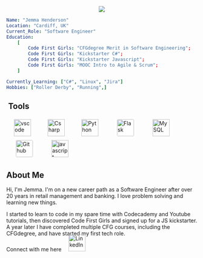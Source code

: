 <p align="center">
  <img src="https://capsule-render.vercel.app/api?text=Hello%20World!&animation=fadeIn&type=waving&color=gradient&height=100"/>
</p>

          

```yaml
Name: "Jemma Henderson"
Location: "Cardiff, UK"
Current_Role: "Software Engineer"
Education:
    [
        Code First Girls: "CFGdegree Merit in Software Engineering";
        Code First Girls: "Kickstarter C#";
        Code First Girls: "Kickstarter Javascript";
        Code First Girls: "MOOC Intro to Agile & Scrum"; 
    ]

Currently_Learning: ["C#", "Linux", "Jira"]
Hobbies: ["Roller Derby", "Running",]


```



<h2> &nbsp;Tools </h2>

<p left="center">
<img src="https://cdn.jsdelivr.net/gh/devicons/devicon/icons/vscode/vscode-original.svg" alt="vscode" width="45" height="45" style="margin: 0 20px;"/> 
<img src="https://cdn.jsdelivr.net/gh/devicons/devicon@latest/icons/csharp/csharp-original.svg" alt="Csharp" width="45" height="45" style="margin: 0 20px;" />
<img src="https://cdn.jsdelivr.net/gh/devicons/devicon@latest/icons/python/python-original.svg" alt="Python" width="45" height="45" style="margin: 0 20px;"/>        
<img src="https://cdn.jsdelivr.net/gh/devicons/devicon@latest/icons/flask/flask-original.svg" alt="Flask" width="45" height="45" style="margin: 0 20px; background-color: #ffffff; padding: 5px; border-radius: 8px;" />
<img src="https://cdn.jsdelivr.net/gh/devicons/devicon@latest/icons/mysql/mysql-original.svg" alt="MySQL" width="45" height="45" style="margin: 0 20px;"/>
<img src="https://cdn.jsdelivr.net/gh/devicons/devicon@latest/icons/github/github-original-wordmark.svg" alt="Github" width="45" height="45" style="margin: 0 20px; background-color: #ffffff; padding: 5px; border-radius: 8px;"/>
<img src="https://cdn.jsdelivr.net/gh/devicons/devicon@latest/icons/javascript/javascript-original.svg" alt="javascript" width="45" height="45" style="margin: 0 20px;"/>
</p>




<h2>About Me</h2>
<p>Hi, I'm Jemma.
I'm on a new career path as a Software Engineer after over 20 years in retail management and banking.  I love problem solving and learning new things.

I started to learn to code in my spare time with Codecademy and Youtube tutorials, then discovered Code First Girls and signed up for a JS kickstarter.  A year later I have completed multiple CFG courses, including the CFGdegree, and have started my first tech role.
</p>


<p>
Connect with me here
<a href="https://www.linkedin.com/in/jemma-henderson-09474265">
  <img src="https://cdn.jsdelivr.net/gh/devicons/devicon@latest/icons/linkedin/linkedin-original.svg" alt="LinkedIn" width="45" height="45" style="margin: -20px 15px;"/>
</a>
</p>


